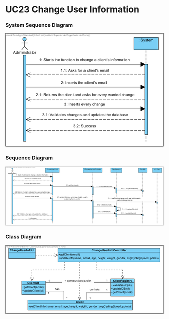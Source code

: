 # **UC23 Change User Information**

### System Sequence Diagram

![UC23-SSD.png](UC23-SSD.png)

### Sequence Diagram

![UC23-SD.png](UC23-SD.png)

### Class Diagram

![UC23-CD.png](UC23-CD.png)